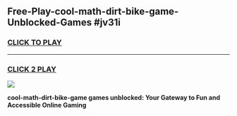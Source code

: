 
## Free-Play-cool-math-dirt-bike-game-Unblocked-Games #jv31i
<h3>
<a href="https://news.freeplayer.one?title=cool-math-dirt-bike-game&ref=8M">CLICK TO PLAY</a></h3>
<hr>

<h3>
<a href="https://news.freeplayer.one?title=cool-math-dirt-bike-game&ref=8M">CLICK 2 PLAY</a>
  
</h3>

<a href="https://news.freeplayer.one?title=cool-math-dirt-bike-game&ref=8M"><img src="https://clearcache.store/games.png"></a>


**cool-math-dirt-bike-game games unblocked: Your Gateway to Fun and Accessible Online Gaming**
